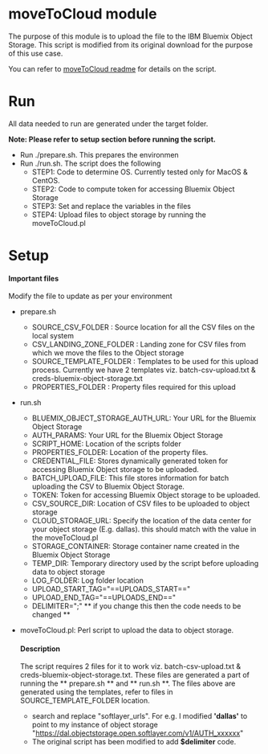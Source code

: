 
# moveToCloud module
The purpose of this module is to upload the file to the IBM Bluemix Object Storage. This script is modified from its original download for the purpose of this use case.

You can refer to [moveToCloud readme](https://www.ibm.com/support/knowledgecenter/en/SS6NHC/com.ibm.swg.im.dashdb.doc/learn_how/moveToCloud_readme.html) for details on the script.

# Run
All data needed to run are generated under the target folder. 

**Note: Please refer to setup section before running the script.**

* Run ./prepare.sh. This prepares the environmen
* Run ./run.sh. The script does the following
  - STEP1: Code to determine OS. Currently tested only for MacOS & CentOS.
  - STEP2: Code to compute token for accessing Bluemix Object Storage
  - STEP3: Set and replace the variables in the files
  - STEP4: Upload files to object storage by running the moveToCloud.pl


# Setup
#### Important files

Modify the file to update as per your environment

* prepare.sh
  - SOURCE_CSV_FOLDER : Source location for all the CSV files on the local system
  - CSV_LANDING_ZONE_FOLDER : Landing zone for CSV files from which we move the files to the Object storage
  - SOURCE_TEMPLATE_FOLDER : Templates to be used for this upload process. Currently we have 2 templates viz. batch-csv-upload.txt & creds-bluemix-object-storage.txt
  - PROPERTIES_FOLDER : Property files required for this upload
  
* run.sh
  - BLUEMIX_OBJECT_STORAGE_AUTH_URL: Your URL for the Bluemix Object Storage
  - AUTH_PARAMS: Your URL for the Bluemix Object Storage
  - SCRIPT_HOME: Location of the scripts folder
  - PROPERTIES_FOLDER: Location of the property files.
  - CREDENTIAL_FILE: Stores dynamically generated token for accessing Bluemix Object storage to be uploaded.
  - BATCH_UPLOAD_FILE: This file stores information for batch uploading the CSV to Bluemix Object Storage. 
  - TOKEN: Token for accessing Bluemix Object storage to be uploaded.
  - CSV_SOURCE_DIR: Location of CSV files to be uploaded to object storage
  - CLOUD_STORAGE_URL: Specify the location of the data center for your object storage (E.g. dallas). this should match with the value in the moveToCloud.pl
  - STORAGE_CONTAINER: Storage container name created in the Bluemix Object Storage
  - TEMP_DIR: Temporary directory used by the script before uploading data to object storage
  - LOG_FOLDER: Log folder location
  - UPLOAD_START_TAG="==UPLOADS_START=="
  - UPLOAD_END_TAG="==UPLOADS_END=="
  - DELIMITER=";" ** if you change this then the code needs to be changed **

* moveToCloud.pl: Perl script to upload the data to object storage. 
  #### Description
  The script requires 2 files for it to work viz. batch-csv-upload.txt & creds-bluemix-object-storage.txt. These files are generated a part of running the ** prepare.sh ** and ** run.sh **. The files above are generated using the templates, refer to files in SOURCE_TEMPLATE_FOLDER location.  

  - search and replace "softlayer_urls". For e.g. I modified **'dallas'** to point to my instance of object storage "https://dal.objectstorage.open.softlayer.com/v1/AUTH_xxxxxx"
  - The original script has been modified to add **$delimiter** code.
  

  



